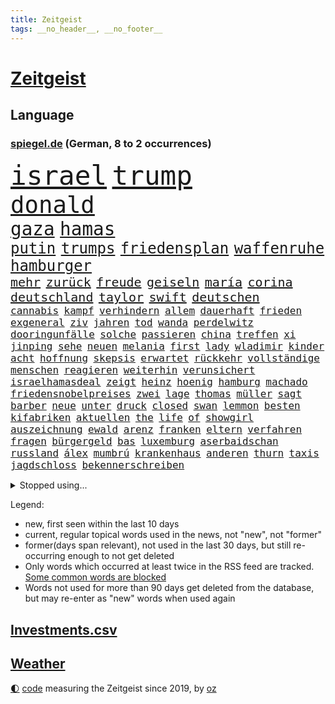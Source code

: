 ```yaml
---
title: Zeitgeist
tags: __no_header__, __no_footer__
---
```


# [Zeitgeist](https://oliz.io/zeitgeist/)

## Language

<h3><a href="https://www.spiegel.de" target="_blank">spiegel.de</a> (German, 8 to 2 occurrences)</h3>
<p style="font-family:monospace">
<span style="font-size:32pt"><a href="news_links.html#israel" class="current">israel</a></span>
<span style="font-size:32pt"><a href="news_links.html#trump" class="current">trump</a></span>
<br>
<span style="font-size:28pt"><a href="news_links.html#donald" class="current">donald</a></span>
<br>
<span style="font-size:22pt"><a href="news_links.html#gaza" class="current">gaza</a></span>
<span style="font-size:22pt"><a href="news_links.html#hamas" class="current">hamas</a></span>
<br>
<span style="font-size:18pt"><a href="news_links.html#putin" class="current">putin</a></span>
<span style="font-size:18pt"><a href="news_links.html#trumps" class="current">trumps</a></span>
<span style="font-size:18pt"><a href="news_links.html#friedensplan" class="current">friedensplan</a></span>
<span style="font-size:18pt"><a href="news_links.html#waffenruhe" class="current">waffenruhe</a></span>
<span style="font-size:18pt"><a href="news_links.html#hamburger" class="current">hamburger</a></span>
<br>
<span style="font-size:15pt"><a href="news_links.html#mehr" class="current">mehr</a></span>
<span style="font-size:15pt"><a href="news_links.html#zurück" class="current">zurück</a></span>
<span style="font-size:15pt"><a href="news_links.html#freude" class="current">freude</a></span>
<span style="font-size:15pt"><a href="news_links.html#geiseln" class="current">geiseln</a></span>
<span style="font-size:15pt"><a href="news_links.html#maría" class="new">maría</a></span>
<span style="font-size:15pt"><a href="news_links.html#corina" class="new">corina</a></span>
<span style="font-size:15pt"><a href="news_links.html#deutschland" class="current">deutschland</a></span>
<span style="font-size:15pt"><a href="news_links.html#taylor" class="current">taylor</a></span>
<span style="font-size:15pt"><a href="news_links.html#swift" class="current">swift</a></span>
<span style="font-size:15pt"><a href="news_links.html#deutschen" class="current">deutschen</a></span>
<br>
<span style="font-size:12pt"><a href="news_links.html#cannabis" class="current">cannabis</a></span>
<span style="font-size:12pt"><a href="news_links.html#kampf" class="current">kampf</a></span>
<span style="font-size:12pt"><a href="news_links.html#verhindern" class="current">verhindern</a></span>
<span style="font-size:12pt"><a href="news_links.html#allem" class="current">allem</a></span>
<span style="font-size:12pt"><a href="news_links.html#dauerhaft" class="current">dauerhaft</a></span>
<span style="font-size:12pt"><a href="news_links.html#frieden" class="current">frieden</a></span>
<span style="font-size:12pt"><a href="news_links.html#exgeneral" class="current">exgeneral</a></span>
<span style="font-size:12pt"><a href="news_links.html#ziv" class="new">ziv</a></span>
<span style="font-size:12pt"><a href="news_links.html#jahren" class="current">jahren</a></span>
<span style="font-size:12pt"><a href="news_links.html#tod" class="current">tod</a></span>
<span style="font-size:12pt"><a href="news_links.html#wanda" class="current">wanda</a></span>
<span style="font-size:12pt"><a href="news_links.html#perdelwitz" class="new">perdelwitz</a></span>
<span style="font-size:12pt"><a href="news_links.html#dooringunfälle" class="current">dooringunfälle</a></span>
<span style="font-size:12pt"><a href="news_links.html#solche" class="current">solche</a></span>
<span style="font-size:12pt"><a href="news_links.html#passieren" class="current">passieren</a></span>
<span style="font-size:12pt"><a href="news_links.html#china" class="current">china</a></span>
<span style="font-size:12pt"><a href="news_links.html#treffen" class="current">treffen</a></span>
<span style="font-size:12pt"><a href="news_links.html#xi" class="current">xi</a></span>
<span style="font-size:12pt"><a href="news_links.html#jinping" class="current">jinping</a></span>
<span style="font-size:12pt"><a href="news_links.html#sehe" class="current">sehe</a></span>
<span style="font-size:12pt"><a href="news_links.html#neuen" class="current">neuen</a></span>
<span style="font-size:12pt"><a href="news_links.html#melania" class="current">melania</a></span>
<span style="font-size:12pt"><a href="news_links.html#first" class="current">first</a></span>
<span style="font-size:12pt"><a href="news_links.html#lady" class="current">lady</a></span>
<span style="font-size:12pt"><a href="news_links.html#wladimir" class="current">wladimir</a></span>
<span style="font-size:12pt"><a href="news_links.html#kinder" class="current">kinder</a></span>
<span style="font-size:12pt"><a href="news_links.html#acht" class="current">acht</a></span>
<span style="font-size:12pt"><a href="news_links.html#hoffnung" class="current">hoffnung</a></span>
<span style="font-size:12pt"><a href="news_links.html#skepsis" class="current">skepsis</a></span>
<span style="font-size:12pt"><a href="news_links.html#erwartet" class="current">erwartet</a></span>
<span style="font-size:12pt"><a href="news_links.html#rückkehr" class="current">rückkehr</a></span>
<span style="font-size:12pt"><a href="news_links.html#vollständige" class="current">vollständige</a></span>
<span style="font-size:12pt"><a href="news_links.html#menschen" class="current">menschen</a></span>
<span style="font-size:12pt"><a href="news_links.html#reagieren" class="current">reagieren</a></span>
<span style="font-size:12pt"><a href="news_links.html#weiterhin" class="current">weiterhin</a></span>
<span style="font-size:12pt"><a href="news_links.html#verunsichert" class="current">verunsichert</a></span>
<span style="font-size:12pt"><a href="news_links.html#israelhamasdeal" class="new">israelhamasdeal</a></span>
<span style="font-size:12pt"><a href="news_links.html#zeigt" class="current">zeigt</a></span>
<span style="font-size:12pt"><a href="news_links.html#heinz" class="current">heinz</a></span>
<span style="font-size:12pt"><a href="news_links.html#hoenig" class="new">hoenig</a></span>
<span style="font-size:12pt"><a href="news_links.html#hamburg" class="current">hamburg</a></span>
<span style="font-size:12pt"><a href="news_links.html#machado" class="new">machado</a></span>
<span style="font-size:12pt"><a href="news_links.html#friedensnobelpreises" class="new">friedensnobelpreises</a></span>
<span style="font-size:12pt"><a href="news_links.html#zwei" class="current">zwei</a></span>
<span style="font-size:12pt"><a href="news_links.html#lage" class="current">lage</a></span>
<span style="font-size:12pt"><a href="news_links.html#thomas" class="current">thomas</a></span>
<span style="font-size:12pt"><a href="news_links.html#müller" class="current">müller</a></span>
<span style="font-size:12pt"><a href="news_links.html#sagt" class="current">sagt</a></span>
<span style="font-size:12pt"><a href="news_links.html#barber" class="new">barber</a></span>
<span style="font-size:12pt"><a href="news_links.html#neue" class="current">neue</a></span>
<span style="font-size:12pt"><a href="news_links.html#unter" class="current">unter</a></span>
<span style="font-size:12pt"><a href="news_links.html#druck" class="current">druck</a></span>
<span style="font-size:12pt"><a href="news_links.html#closed" class="current">closed</a></span>
<span style="font-size:12pt"><a href="news_links.html#swan" class="current">swan</a></span>
<span style="font-size:12pt"><a href="news_links.html#lemmon" class="new">lemmon</a></span>
<span style="font-size:12pt"><a href="news_links.html#besten" class="current">besten</a></span>
<span style="font-size:12pt"><a href="news_links.html#kifabriken" class="new">kifabriken</a></span>
<span style="font-size:12pt"><a href="news_links.html#aktuellen" class="current">aktuellen</a></span>
<span style="font-size:12pt"><a href="news_links.html#the" class="current">the</a></span>
<span style="font-size:12pt"><a href="news_links.html#life" class="current">life</a></span>
<span style="font-size:12pt"><a href="news_links.html#of" class="current">of</a></span>
<span style="font-size:12pt"><a href="news_links.html#showgirl" class="current">showgirl</a></span>
<span style="font-size:12pt"><a href="news_links.html#auszeichnung" class="current">auszeichnung</a></span>
<span style="font-size:12pt"><a href="news_links.html#ewald" class="new">ewald</a></span>
<span style="font-size:12pt"><a href="news_links.html#arenz" class="new">arenz</a></span>
<span style="font-size:12pt"><a href="news_links.html#franken" class="current">franken</a></span>
<span style="font-size:12pt"><a href="news_links.html#eltern" class="current">eltern</a></span>
<span style="font-size:12pt"><a href="news_links.html#verfahren" class="current">verfahren</a></span>
<span style="font-size:12pt"><a href="news_links.html#fragen" class="current">fragen</a></span>
<span style="font-size:12pt"><a href="news_links.html#bürgergeld" class="current">bürgergeld</a></span>
<span style="font-size:12pt"><a href="news_links.html#bas" class="current">bas</a></span>
<span style="font-size:12pt"><a href="news_links.html#luxemburg" class="current">luxemburg</a></span>
<span style="font-size:12pt"><a href="news_links.html#aserbaidschan" class="current">aserbaidschan</a></span>
<span style="font-size:12pt"><a href="news_links.html#russland" class="current">russland</a></span>
<span style="font-size:12pt"><a href="news_links.html#álex" class="current">álex</a></span>
<span style="font-size:12pt"><a href="news_links.html#mumbrú" class="current">mumbrú</a></span>
<span style="font-size:12pt"><a href="news_links.html#krankenhaus" class="current">krankenhaus</a></span>
<span style="font-size:12pt"><a href="news_links.html#anderen" class="current">anderen</a></span>
<span style="font-size:12pt"><a href="news_links.html#thurn" class="new">thurn</a></span>
<span style="font-size:12pt"><a href="news_links.html#taxis" class="current">taxis</a></span>
<span style="font-size:12pt"><a href="news_links.html#jagdschloss" class="new">jagdschloss</a></span>
<span style="font-size:12pt"><a href="news_links.html#bekennerschreiben" class="new">bekennerschreiben</a></span>
</p>
<details>
<summary>Stopped using...</summary>
<p class="former" style="font-size:12pt">
ebenfalls(1815) italiens(1815) gesundheitsminister(1814) prüfung(1814) wut(1814) coronapandemie(1813) helfer(1813) and(1811) ausschreitungen(1811) danach(1811) lindner(1811) szenen(1811) vorher(1811) ziemlich(1811) 6(1810) abgesagt(1810) aufnahmen(1810) herrscht(1810) queen(1810) 75(1809) pause(1809) gestoßen(1808) hotel(1808) abstimmen(1807) brasilien(1807) engagement(1807) häuser(1807) meer(1807) mitunter(1807) nachfolge(1807) richtig(1807) senat(1807) südkorea(1807) unterschiedlich(1807) babys(1806) präsentieren(1806) san(1806) wünschen(1806) durchsetzen(1805) innenministerium(1805) kassiert(1805) nahezu(1805) unterwegs(1805) verheerenden(1805) zustand(1805) überlebt(1805) förderung(1804) halbfinale(1804) rassistische(1804) geldstrafe(1803) nba(1803) rassistischen(1803) spdpolitiker(1803) studierenden(1803) tausenden(1803) verteidigungsministerium(1803) erkrankt(1802) kämpfer(1802) illegal(1801) stürmer(1801) versuchte(1801) bevölkerung(1800) längere(1800) passt(1800) siegen(1800) volksrepublik(1800) 10(1797) anschließend(1797) lkw(1797) irak(1796) 23(1795) achten(1793) juristisch(1793) jüngere(1793) zweimal(1792) mehrerer(1791) begriff(1790) rechtzeitig(1790) sozialdemokraten(1789) cduchef(1788) spitzenreiter(1787) staffel(1786) zurückgegangen(1786) empfängt(1784) ausrüstung(1782) kräfte(1781) trug(1781) gefühl(1780) fehlende(1775) unterdessen(1775) zeigten(1775) retter(1773) reist(1771) bewegt(1769) angeboten(1768) geblieben(1767) gehabt(1766) lehrkräfte(1765) last(1738) abgegeben(1587) serbien(1570) vorsicht(1564) zerstörte(1551) schrumpft(1535) partnerschaft(1532) tour(1532) nachspielzeit(1500) verletzten(1481) irritiert(1471) eingeführt(1439) ungewöhnliche(1417) militärischen(1400) loch(1390) invasion(1389) verabschieden(1380) erschwert(1364) genehmigt(1358) verweist(1329) aufhören(1319) triumphiert(1310) rené(1308) gelöst(1301) indem(1266) überlebenden(1261) handys(1256) politisches(1220) sinne(1220) sylt(1220) libanon(1213) ausbauen(1210) baum(1189) 16jähriger(1182) toilette(1157) giorgia(1144) lebenslange(1133) ganzes(1132) nackt(1115) vaters(1100) kollege(1097) angreifen(1091) pakete(1078) razzien(1070) kommentiert(1033) technische(1032) fenster(1024) day(998) panik(953) karin(952) stil(943) radfahrer(941) begangen(926) dringen(914) beides(913) betrunkener(903) kader(901) startete(895) hoeneß(884) beine(877) erheblich(872) auffällig(868) pilot(856) beruft(845) bekennt(844) model(830) qualität(830) steve(821) desaster(800) politikerinnen(790) argentiniens(778) albtraum(775) anzeige(769) unten(757) fehlte(732) sportlich(730) 43(717) handball(709) bestätigte(695) dokument(691) positioniert(689) mangelt(681) bundestagswahl(658) usdemokraten(654) sowohl(650) kriegsschiffe(640) paare(639) usdollar(638) riesigen(637) grundgesetz(635) guardiola(634) mögen(629) rutscht(622) spekulationen(622) brandenburgischen(620) pazifik(616) erfolgreichen(609) zweieinhalb(599) stellung(598) prallte(596) shein(596) korrigiert(592) nationalsozialismus(588) verbotene(588) gymnasium(587) fragte(581) historisch(581) meisterschaft(581) anfeindungen(575) fair(566) eukommissionspräsidentin(563) lüge(561) verdachts(560) f(558) kürze(557) dominanz(554) auswärtigen(546) haiti(546) wirklichkeit(544) katja(530) statistische(530) polizistin(526) beeindruckt(520) publikums(512) anlegen(502) films(502) ausbreitung(497) geheiratet(497) verlegen(493) kennedy(485) ausgesagt(482) robin(478) chris(477) rassistischer(470) basel(469) sonja(468) psychologie(466) sätzen(463) gefangen(459) litt(459) zuerst(459) rückblick(458) situationen(456) stream(455) verstärken(450) erfinden(449) sichtbar(448) günstig(447) autounfall(446) rico(441) kandidieren(439) entgehen(438) indiens(437) ertrunken(435) enger(433) steuert(432) geurteilt(426) drohenden(416) sechsten(414) klappen(413) mittag(412) lautet(411) belege(410) kürzungen(409) vertretern(406) arnold(405) georgia(404) ceo(401) wolf(399) hans(397) portugals(392) echt(391) begleiter(386) 30000(383) jannik(383) sinner(383) ausweitung(382) design(382) winkt(382) kleinkind(379) versteckte(379) liam(377) missgeschick(373) rechtswidrig(373) verbraucherzentrale(372) prominenter(371) teller(371) verdiente(367) eberl(365) verfassung(362) ausgehen(360) vermittelt(357) schwerste(346) hilflos(339) euch(337) johannes(335) verlief(335) fatal(332) 8(331) soziologe(331) chinesischer(330) miersch(329) atomwaffen(328) bürgern(325) vereine(321) black(319) milliardenhöhe(318) nordkoreanische(315) puerto(311) bruttoinlandsprodukt(310) möchten(310) entgleist(309) verurteilen(309) benko(308) nutzung(308) siemens(308) bestseller(307) jude(307) amerikanern(303) bangt(303) preisverleihung(301) leiten(296) leichte(295) verheerende(294) nachgewiesen(293) usgesundheitsminister(292) vergangenes(292) löwe(291) akuter(290) pentagon(288) sprüche(288) beworben(284) birgt(284) kardinal(283) ratschläge(283) besonderer(282) hilfsorganisation(282) günstiges(280) manches(280) geheimdienstchef(278) volle(277) wirtschaftsministerium(275) beamter(274) kannten(274) demonstrierten(273) signagründer(273) bewundert(272) antonio(271) abschneiden(270) bayrou(270) françois(270) halbinsel(270) schwerem(269) vergiftet(268) vorsorge(268) charité(264) veränderung(264) hilferuf(263) axt(262) gläubigen(260) urheber(260) demenz(259) fließt(258) 14jähriger(257) unvermittelt(257) baustellen(256) juristische(256) ostdeutschen(255) frost(254) achtelfinale(253) panama(253) tunesien(252) regierte(251) bewaffneten(250) durchsuchten(250) gekostet(250) kyjiws(248) lehrern(248) szenario(248) verpflichtende(247) linkenpolitikerin(246) geständnis(245) bedingt(243) senioren(240) rechnerisch(239) vorzugehen(239) linkenpolitiker(238) atomprogramm(236) stört(235) xabi(233) bundespolizisten(231) spielplatz(229) vize(229) zollkrieg(229) user(228) aufbauen(227) ausweiten(227) dankt(226) applaus(224) stadtrat(224) agiert(223) rüdiger(223) biopic(221) lübeck(220) sauber(218) 800(217) karten(217) schießerei(216) wale(216) aufgehen(212) kippte(211) urteilt(210) brown(209) pech(209) ostens(208) salvador(208) erzürnt(207) schlimme(207) zollpolitik(207) erfolgte(206) swinton(206) tilda(206) vorgeführt(206) center(205) klarer(205) klischees(205) enthält(204) henning(204) berechnen(203) karrierecoach(201) tunnel(201) bitter(200) klo(199) prien(199) office(198) ärztin(198) schlachtfeld(197) ungerecht(197) charterflug(195) lebensgefährtin(195) behindern(194) schlucken(193) astronaut(192) widersprechen(191) führenden(190) ifo(190) antreibt(188) beifahrer(188) starkregen(186) lwiw(185) argumentiert(182) disqualifiziert(181) heming(181) riskiert(181) rückendeckung(181) willis(181) wohnungsnot(181) zittert(179) bildungssystem(178) fußballnationalmannschaft(178) zivile(178) grundlage(177) sportart(177) big(176) einstimmig(176) schwanger(175) genervt(174) camilla(172) bayernprofi(171) tuchel(171) stationiert(169) bahnfahren(168) englands(168) flieht(168) heimliche(168) höherer(168) josephine(168) leif(167) elite(166) fußballwmqualifikation(166) angefacht(165) bestellt(165) gramm(165) kassieren(165) hagel(164) reaktiviert(164) regelverstoß(164) evakuieren(163) irritationen(163) koalitionsvertrag(163) kriminalpolizei(163) moschee(163) diskret(160) verläuft(160) jusochef(159) türmer(159) verschiebung(159) steinbach(158) thompson(158) bildungsministerium(157) dieselbe(156) weltberühmt(156) eliteuniversität(155) shoppen(155) superheld(155) sensation(154) umstrittener(154) ausverkauft(153) donezk(153) recherchiert(153) besitzen(152) olivia(152) finanzmärkten(151) lukrativen(151) abgaben(150) arthur(150) obsession(150) stefanie(150) notlage(149) residenz(149) ticket(149) zerfällt(148) elizabeth(147) jusos(146) spezialkräfte(146) verleger(146) durchfall(145) uli(145) verschleiern(145) bezweifeln(144) hammer(144) hochhaus(144) rein(143) südtirol(143) held(142) mühe(141) vorbestraft(141) filmstar(139) nachfolgers(139) videoaufnahmen(139) frühzeitig(138) zeremonie(138) diplomaten(137) martialische(137) postings(137) verschwörung(137) außenministerium(136) dankeschön(136) kriegstüchtigkeit(136) nordosten(136) forciert(135) jamie(135) losgegangen(135) reiner(135) verbleib(135) zucker(135) übergriffigen(135) beschwichtigen(133) bundesbürger(133) gepflegt(133) stützen(133) zolldeal(132) jette(131) nietzard(131) bewusste(130) pubertät(130) spuckt(130) österreicher(129) andy(128) niederländer(128) andrea(127) einschätzung(127) vorsprechen(127) technisch(126) zuflucht(126) afdverbot(125) flaute(125) geiselvideo(124) modi(124) rätselhafter(124) schnappte(124) entwurf(123) weltberühmten(123) ausgetreten(122) medizinischer(122) verbrannt(122) exil(121) irische(121) konflikten(119) militärparade(119) ministers(119) pianist(119) ralf(119) handelsdeal(118) rotes(118) uboote(118) araghchi(117) hits(117) rentenreform(117) vollzieht(117) curtis(116) söldner(116) arbeitszeit(115) costar(115) etappensieg(114) härtetest(114) ideal(114) südamerikanischen(114) zeitraum(114) harmonie(113) herausgegeben(113) machtübernahme(113) bundestagsvizepräsident(112) wunderkind(112) anderson(111) traumjob(111) abholzung(110) leyens(110) prävention(110) trio(110) unterstützte(110) eingeschlagen(109) foster(109) außenministers(108) bonität(108) lammy(108) rückwärts(108) undenkbar(108) untersuchen(108) kühne(107) diabetes(106) intensivstation(105) lebensjahr(105) naturkatastrophen(105) neurowissenschaftler(105) 1300(104) herbe(104) gegend(103) trikots(103) verbliebene(103) kunstwerk(102) tournee(102) american(100) aryna(100) besitzerin(100) freigestellt(100) gewartet(100) sabalenka(100) sterbehilfe(100) abu(99) werkzeug(99) surfer(98) austreten(97) beängstigend(97) trümmer(97) örtlichen(97) angetan(96) schwarzenegger(96) atomenergiebehörde(95) grunde(95) palästinenserstaat(95) substanz(95) transfer(95) bezüge(94) invasiven(94) mindestalter(94) ozeane(94) ruinieren(94) 1200(93) boxing(93) imane(93) khelif(93) saisonauftakt(93) mitgliedstaaten(92) monatlich(92) absolviert(91) ausstatten(91) kolumbien(91) militärputsch(91) millionenstadt(91) rätselt(91) deutz(90) geschlechtstests(90) rechenzentren(90) bardem(89) egos(89) generalstab(89) musical(89) nationalcoach(89) satire(89) siedlungspolitik(89) tuchels(89) vertrauensfrage(89) afghanische(88) assistentin(88) militäreinsatz(88) amokläufer(87) bekämpfung(87) chefideologe(87) jupiter(87) jülich(87) notoperiert(87) schnellster(87) supercomputer(87) umplanen(87) wg(87) habecks(86) iaeachef(86) fluggesellschaft(85) klimaanlage(85) knöpfe(85) mantra(85) statistischen(85) tennisstar(85) angelegten(84) belém(84) beteuert(84) gitarrist(84) ifw(84) sichtbarkeit(84) sky(84) usverteidigungsministerium(84) bezahlung(83) greifswald(83) staatskrise(83) zverevs(83) babyboomer(82) identifikation(82) rauchschwaden(82) steuersenkungen(82) verunsicherten(82) aktivität(81) briefwahl(81) football(81) füchse(81) gegenstimmen(81) ärgern(81) 43jähriger(80) assadregimes(80) erdöl(80) luftgewehr(80) angler(79) atombehörde(79) aufgebrochen(79) britney(79) hochzeiten(79) spears(79) stücke(79) zypern(79) aaron(78) abgezweigt(78) ausgab(78) eagle(78) mick(78) neunjährige(78) carter(77) onlinebetrüger(77) pamela(77) simpel(77) fremder(76) imperium(76) nbateam(76) schleppern(76) spritztour(76) zwölfmal(76) jogger(75) montenegro(75) norman(75) stararchitekt(75) voranzutreiben(75) feststellen(74) sekretärin(74) suizid(74) teenagers(74) beschränkungen(73) billion(73) heiratet(73) milliardenbewertung(73) arbeitern(72) kulturellen(72) these(72) wünschte(72) zerpflückt(72) medizinisch(71) männchen(71) sommerferien(71) ubahnen(71) usdemokratie(71) begeisterte(70) buffalo(70) defekts(70) steuerzahler(70) aufschlag(69) bundesamts(69) todesfallen(69) verwandeln(69) altbundeskanzler(68) donau(68) eisverkäufer(68) englischer(68) erdoğans(68) gaspreise(68) kronprinzessin(68) seziert(68) staatsmedien(68) zusetzt(68) absatzzahlen(67) engsten(67) entzünden(67) finalistin(67) hauchdünner(67) humanity(67) hässliche(67) neuartigen(67) onlineshopping(67) diagnostik(66) freifahrtschein(66) indigenen(66) konzentrationslager(66) seenotrettung(66) transfermarkt(66) virgin(66) wiedereröffnet(66) fluglinie(65) grossi(65) kameramann(65) plagen(65) podest(65) reiches(65) spitzenverdiener(65) stinkende(65) nackten(64) doppelsieg(63) dress(63) engpässe(63) europaweit(63) grobe(63) nouripour(63) omid(63) senkrecht(63) abgewählt(62) anträge(62) betriebe(62) endgegner(62) enttäuschen(62) kreuzfahrtschiffen(62) thw(62) wickelt(62) besichtigt(61) bundesschülerkonferenz(61) delling(61) entschädigungen(61) stapeln(61) vermehrte(61) beworbenen(60) kreises(60) naturschützer(60) vergewaltigungen(60) antike(59) barbora(59) blasel(59) juristischen(59) krejcikova(59) luna(59) stammenden(59) stier(59) donnarumma(58) innovationen(58) mtv(58) mächtig(58) ostküste(58) sprinter(58) abreise(57) aufnahmeprogramm(57) eigenem(57) girls(57) grandslamtitel(57) grauens(57) institut(57) total(57) trainerinnen(57) ursprünglich(57) ahrtal(56) kletterin(56) ländlichen(56) päckchen(56) völkermords(56) werbekampagne(56) zutaten(56) anwesens(55) demonstrant(55) effektiv(55) finanzierbar(55) gehorsam(55) landsleute(55) notlagen(55) professor(55) dauerstreit(54) gross(54) kante(54) sportgerichtshof(54) befördert(53) g20(53) hochwasserwarnung(53) kaltgestellt(53) menschlich(53) spannendsten(53) staatsbürgerschaft(53) unzeit(53) wiegeln(53) australia(52) eukommissionschefin(52) evan(52) mitverantwortlich(52) verbal(52) entwendeten(51) nett(51) schwört(51) studienplätze(51) unsportlichkeit(51) versöhner(51) achtung(50) aktivistengruppe(50) demokratisch(50) g20gipfel(50) hochsicherheitsgefängnis(50) huhn(50) ishiba(50) kreuzfahrtschiffe(50) polizeibeamte(50) shigeru(50) wasserschutzpolizei(50) berühmteste(49) erben(49) musikfestival(49) oscargewinner(49) potenz(49) rezeptsammlungen(49) skurril(49) demonstrativ(48) eingeweiht(48) harrypotterserie(48) hinterzogen(48) höherem(48) milka(48) rückzahlung(48) spremberg(48) instagramposts(47) institutionen(47) jena(47) renovierung(47) rundfahrt(47) bejubeln(46) cocacola(46) limoges(46) militärhilfen(46) mondbasis(46) mordserie(46) sozialstaats(46) verunreinigung(46) veröffentlichten(46) abwahl(45) gestrandete(45) glich(45) versagt(45) alljährlich(44) matteo(44) verlangte(44) beharren(43) beseitigen(43) kentert(43) tvsender(43) ergreifen(42) ersatzzug(42) golfen(42) haaren(42) herrchen(42) jawort(42) mont(42) nämlich(42) pkwmaut(42) türsteher(42) verzehr(42) vierbeiner(42) begleitung(41) clinton(41) geplatzten(41) notdurft(41) schlagersänger(41) sonnige(41) wrestler(41) berlusconi(40) geschlechter(40) holy(40) partikel(40) prosiebensat1(40) silvio(40) abbringen(39) amtsgericht(39) heathrow(39) neeson(39) steckte(39) ceconomy(38) exbotschafter(38) leichtathletinnen(38) mediamarktsaturn(38) räume(38) uboot(38) ukrainerin(38) weint(38) beben(37) besonderes(37) frauenkörper(37) größerer(37) liebich(37) neonazi(37) unbeabsichtigt(37) erwerbstätigen(36) gottes(36) lebendes(36) mehrmals(36) palästinensische(36) personalabbau(36) strukturellen(36) ausgelegt(35) bestreiten(35) familienmitglied(35) koalitionsfraktionen(35) rind(35) taschenrechner(35) thor(35) bearbeitung(34) ewigen(34) mitteilung(34) universitätsklinikum(34) bildungsforscherin(33) cdulandeschef(33) diebstahls(33) jeansmarke(33) smalltalk(33) sozial(33) streiken(33) sweeney(33) triumphale(33) anknüpfen(32) fahrerlaubnis(32) generalstabschef(32) verbesserungen(32) verklagen(32) wölfe(32) zusammenkommen(32) geoengineering(31) merkels(31) cop30(30) gezahlt(30) pose(30) söders(30) unterbrechung(30) wunderschön(30) berlusconikonzern(29) engere(29) hanks(29) köster(29) messengerdiensten(29) mfe(29) nostalgie(29) pauline(29) uboots(29) unterstütze(29) windkraftanlagen(29) autoritäre(28) felssturz(28) fortuna(28) gruppenchats(28) kanzlei(28) kassierte(28) zdfsommerinterview(28) bildet(27) kraftwerke(27) spontane(27) teuerste(27) unterseekabel(27) aufsteiger(26) bakterien(26) dänischer(26) leitungswasser(26) spielpläne(26) streitpunkte(26) tyson(26) vorsitzenden(26) zigarette(26) angestrebte(25) aspekte(25) auktion(25) auszuweiten(25) brodelt(25) erfahrener(25) unterbricht(25) filmfestival(24) sacha(24) zueinander(24) anzuerkennen(23) bestohlen(23) fundament(23) marinetochter(23) arbeitszeiten(22) einlassen(22) geschichtsschreibung(22) katars(22) regionalliga(22) riviera(22) südchinesischen(22) usrichter(22) 275(21) bahnen(21) boxring(21) messungen(21) portauprince(21) wahlrecht(21) zahllose(21) zuppi(21) druschbapipeline(20) einbringt(20) entgegensetzen(20) erdrutsch(20) globales(20) quark(20) roma(20) jean(19) lehrkräften(19) offene(19) pakistans(19) wappentier(19) atomkraftwerks(18) hodgson(18) krankheitsfall(18) supertramp(18) diversen(17) staatsanwalt(17) crashs(16) gadgets(16) negativen(16) usfabrik(16) warwick(16) anwaltskanzlei(15) besteuern(15) brandstifter(15) entertainer(15) juristischer(15) krankgeschrieben(15) offenes(15) porsches(15) pumpt(15) soziales(15) verstöße(15) verwirrt(15) bandkollegen(14) bundestagsmandat(14) drohendem(14) entführungsfall(14) frauengefängnis(14) keime(14) kuscheln(14) chronischen(13) hautfarbe(13) umstellung(13) verschmutzung(13) verwechslung(13) abgeschobene(12) befinde(12) geöffnete(12) hagelte(12) hedgefondsmanager(12) wegner(12) attack(11) aufbewahrt(11) außergewöhnliche(11) deutschfranzösischen(11) elton(11) erfassen(11) fiktive(11) fremde(11) gerechter(11) großmeister(11) pipeline(11) schlittert(11)
</p>
</details>
<p>Legend:
<ul>
<li><span class="new">new</span>, first seen within the last 10 days</li>
<li><span class="current">current</span>, regular topical words used in the news, not "new", not "former"</li>
<li><span class="former">former(days span relevant)</span>, not used in the last 30 days, but still re-occurring enough to not get deleted</li>
<li>Only words which occurred at least twice in the RSS feed are tracked. <a href="language/filters.py">Some common words are blocked</a></li>
<li>Words not used for more than 90 days get deleted from the database, but may re-enter as "new" words when used again</li>
</ul>
</p>

## [Investments](investments.html)[.csv](investments.csv)

## [Weather](weather.html)

<footer>
<a href="javascript:toggleTheme()" class="nav">🌓</a>
<a href="https://github.com/ooz/zeitgeist">code</a> measuring the Zeitgeist since 2019, by <a href="https://oliz.io">oz</a>
</footer>
